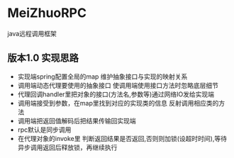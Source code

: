 # MeiZhuoRPC
java远程调用框架
## 版本1.0 实现思路
- 实现端spring配置全局的map 维护抽象接口与实现的映射关系
- 调用端动态代理要使用的抽象接口 使调用端使用接口方法时忽略底层细节
- 代理回调handler里把对象的接口(方法名,参数等)通过网络IO发给实现端
- 调用端接受到参数，在map里找到对应的实现类的信息 反射调用相应类的方法
- 调用端把返回值解码后把结果传输回实现端
- rpc默认是同步调用
- 在代理对象的invoke里 判断返回结果是否返回,否则则加锁(设超时时间),等待异步调用返回后释放锁，再继续执行
